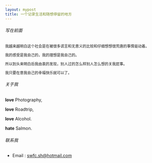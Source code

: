 ```yaml
---
layout: mypost
title: 一个记录生活和随想停留的地方
---
```


###### 写在前面

<p style="font-size: 12px;">
我越来越明白这个社会是在被很多谎言和无意义的比较和仔细想想很荒唐的事情驱动着。
</p>
<p style="font-size: 12px;">
我的感受是我自己的，我的理想是我自己的。
</p>
<p style="font-size: 12px;">
所以到头来明白后我由衷的发现，别人过的怎么样别人怎么想的关我屁事。
</p>
<p style="font-size: 12px;">
我只要在意我自己的幸福快乐就可以了。
</p>


###### 关于我

**love** Photography,

**love** Roadtrip,

**love** Alcohol.

**hate** Salmon.


###### 联系我

- Email&nbsp;: [swfc.sh@hotmail.com](mailto:swfc.sh@hotmail.com)
